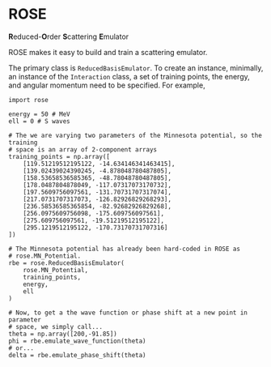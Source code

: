 # ROSE

**R**educed-**O**rder **S**cattering **E**mulator

ROSE makes it easy to build and train a scattering emulator.

The primary class is `ReducedBasisEmulator`. To create an instance, minimally, an instance of the `Interaction` class, a set of training points, the energy, and angular momentum need to be specified. For example,

```
import rose

energy = 50 # MeV
ell = 0 # S waves

# The we are varying two parameters of the Minnesota potential, so the training
# space is an array of 2-component arrays
training_points = np.array([
    [119.51219512195122, -14.634146341463415],
    [139.02439024390245, -4.878048780487805],
    [158.53658536585365, -48.78048780487805],
    [178.0487804878049, -117.07317073170732],
    [197.5609756097561, -131.70731707317074],
    [217.0731707317073, -126.82926829268293],
    [236.58536585365854, -82.92682926829268],
    [256.0975609756098, -175.609756097561],
    [275.609756097561, -19.51219512195122],
    [295.1219512195122, -170.73170731707316]
])

# The Minnesota potential has already been hard-coded in ROSE as
# rose.MN_Potential.
rbe = rose.ReducedBasisEmulator(
    rose.MN_Potential,
    training_points,
    energy,
    ell
)

# Now, to get a the wave function or phase shift at a new point in parameter
# space, we simply call...
theta = np.array([200,-91.85])
phi = rbe.emulate_wave_function(theta)
# or...
delta = rbe.emulate_phase_shift(theta)
```
